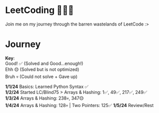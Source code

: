 # LeetCoding 🧑🏻‍💻
Join me on my journey through the barren wastelands of LeetCode :>

# Journey
**Key**:\
Good! ✅ (Solved and Good...enough!)\
Ehh 🟡 (Solved but is not optimized)\
Bruh 💀 (Could not solve + Gave up)

**1/1/24** Basics: Learned Python Syntax ✅\
**1/2/24** Started LC/Blind75 > Arrays & Hashing: 1✅, 49✅, 217✅, 249✅\
**1/3/24** Arrays & Hashing: 238💀, 347🟡\
**1/4/24** Arrays & Hashing: 128💀 | Two Pointers: 125✅
**1/5/24** Review/Rest
